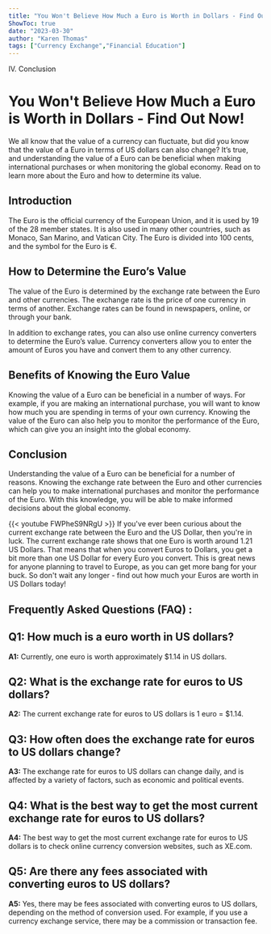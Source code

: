 ```yaml
---
title: "You Won't Believe How Much a Euro is Worth in Dollars - Find Out Now!"
ShowToc: true 
date: "2023-03-30"
author: "Karen Thomas" 
tags: ["Currency Exchange","Financial Education"]
---
```

IV. Conclusion

# You Won't Believe How Much a Euro is Worth in Dollars - Find Out Now!

We all know that the value of a currency can fluctuate, but did you know that the value of a Euro in terms of US dollars can also change? It’s true, and understanding the value of a Euro can be beneficial when making international purchases or when monitoring the global economy. Read on to learn more about the Euro and how to determine its value. 

## Introduction 

The Euro is the official currency of the European Union, and it is used by 19 of the 28 member states. It is also used in many other countries, such as Monaco, San Marino, and Vatican City. The Euro is divided into 100 cents, and the symbol for the Euro is €. 

## How to Determine the Euro’s Value 

The value of the Euro is determined by the exchange rate between the Euro and other currencies. The exchange rate is the price of one currency in terms of another. Exchange rates can be found in newspapers, online, or through your bank. 

In addition to exchange rates, you can also use online currency converters to determine the Euro’s value. Currency converters allow you to enter the amount of Euros you have and convert them to any other currency. 

## Benefits of Knowing the Euro Value

Knowing the value of a Euro can be beneficial in a number of ways. For example, if you are making an international purchase, you will want to know how much you are spending in terms of your own currency. Knowing the value of the Euro can also help you to monitor the performance of the Euro, which can give you an insight into the global economy. 

## Conclusion

Understanding the value of a Euro can be beneficial for a number of reasons. Knowing the exchange rate between the Euro and other currencies can help you to make international purchases and monitor the performance of the Euro. With this knowledge, you will be able to make informed decisions about the global economy.

{{< youtube FWPheS9NRgU >}} 
If you've ever been curious about the current exchange rate between the Euro and the US Dollar, then you're in luck. The current exchange rate shows that one Euro is worth around 1.21 US Dollars. That means that when you convert Euros to Dollars, you get a bit more than one US Dollar for every Euro you convert. This is great news for anyone planning to travel to Europe, as you can get more bang for your buck. So don't wait any longer - find out how much your Euros are worth in US Dollars today!

## Frequently Asked Questions (FAQ) :
## Q1: How much is a euro worth in US dollars?

**A1:** Currently, one euro is worth approximately $1.14 in US dollars.

## Q2: What is the exchange rate for euros to US dollars?

**A2:** The current exchange rate for euros to US dollars is 1 euro = $1.14.

## Q3: How often does the exchange rate for euros to US dollars change?

**A3:** The exchange rate for euros to US dollars can change daily, and is affected by a variety of factors, such as economic and political events.

## Q4: What is the best way to get the most current exchange rate for euros to US dollars?

**A4:** The best way to get the most current exchange rate for euros to US dollars is to check online currency conversion websites, such as XE.com.

## Q5: Are there any fees associated with converting euros to US dollars?

**A5:** Yes, there may be fees associated with converting euros to US dollars, depending on the method of conversion used. For example, if you use a currency exchange service, there may be a commission or transaction fee.





